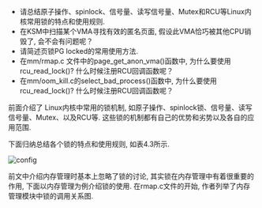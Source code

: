 
<!-- @import "[TOC]" {cmd="toc" depthFrom=1 depthTo=6 orderedList=false} -->

<!-- code_chunk_output -->



<!-- /code_chunk_output -->



- 请总结原子操作、spinlock、信号量、读写信号量、Mutex和RCU等Linux内核常用锁的特点和使用规则. 
- 在KSM中扫描某个VMA寻找有效的匿名页面, 假设此VMA恰巧被其他CPU销毁了, 会不会有问题呢？
- 请简述页锁PG locked的常用使用方法. 
- 在mm/rmap.c 文件中的page\_get\_anon\_vma()函数中, 为什么要使用rcu\_read\_lock()? 什么时候注册RCU回调函数呢？
- 在mm/oom\_kill.c的select\_bad\_process()函数中, 为什么要使用rcu\_read\_lock()? 什么时候注册RCU回调函数呢？

前面介绍了 Linux内核中常用的锁机制, 如原子操作、spinlock锁、信号量、读写信号量、Mutex、以及RCU等. 这些锁的机制都有自己的优势和劣势以及各自的应用范围. 

下面归纳总结各个锁的特点和使用规则, 如表4.3所示. 

![config](./images/20.png)

前文中介绍内存管理时基本上忽略了锁的讨论, 其实锁在内存管理中有着很重要的作用, 下面以内存管理为例介绍锁的使用. 在rmap.c文件的开始, 作者列举了内存管理模块中锁的调用关系图. 

